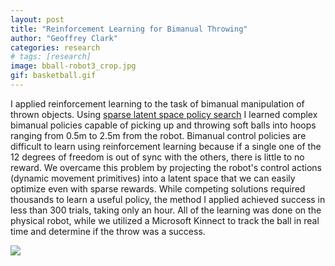 ```yaml
---
layout: post
title: "Reinforcement Learning for Bimanual Throwing"
author: "Geoffrey Clark"
categories: research
# tags: [research]
image: bball-robot3_crop.jpg
gif: basketball.gif
---
```


I applied reinforcement learning to the task of bimanual manipulation of thrown objects. Using [sparse latent space policy search](https://www.aaai.org/ocs/index.php/AAAI/AAAI16/paper/download/12275/11822) I learned complex bimanual policies capable of picking up and throwing soft balls into hoops ranging from 0.5m to 2.5m from the robot. Bimanual control policies are difficult to learn using reinforcement learning because if a single one of the 12 degrees of freedom is out of sync with the others, there is little to no reward. We overcame this problem by projecting the robot's control actions (dynamic movement primitives) into a latent space that we can easily optimize even with sparse rewards. While competing solutions required thousands to learn a useful policy, the method I applied achieved success in less than 300 trials, taking only an hour. All of the learning was done on the physical robot, while we utilized a Microsoft Kinnect to track the ball in real time and determine if the throw was a success.

![](/assets/img/basketball.gif)




